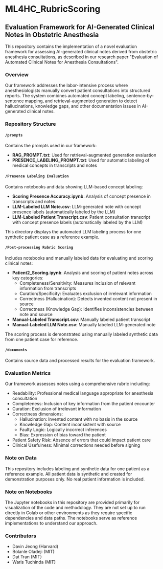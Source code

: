 # ML4HC_RubricScoring

## Evaluation Framework for AI-Generated Clinical Notes in Obstetric Anesthesia

This repository contains the implementation of a novel evaluation framework for assessing AI-generated clinical notes derived from obstetric anesthesia consultations, as described in our research paper "Evaluation of Automated Clinical Notes for Anesthesia Consultations".

### Overview

Our framework addresses the labor-intensive process where anesthesiologists manually convert patient consultations into structured reports. The system combines automated concept labeling, sentence-by-sentence mapping, and retrieval-augmented generation to detect hallucinations, knowledge gaps, and other documentation issues in AI-generated clinical notes.

### Repository Structure

#### `/prompts`

Contains the prompts used in our framework:

- **RAG_PROMPT.txt**: Used for retrieval-augmented generation evaluation
- **PRESENCE_LABELING_PROMPT.txt**: Used for automatic labeling of medical concepts in transcripts and notes

#### `/Presence Labeling Evaluation`

Contains notebooks and data showing LLM-based concept labeling:

- **Scoring Presence Accuracy.ipynb**: Analysis of concept presence in transcripts and notes
- **LLM-Labeled LLM Note.csv**: LLM-generated note with concept presence labels (automatically labeled by the LLM)
- **LLM-Labeled Patient Transcript.csv**: Patient consultation transcript with concept presence labels (automatically labeled by the LLM)

This directory displays the automated LLM labeling process for one synthetic patient case as a reference example.

#### `/Post-processing Rubric Scoring`

Includes notebooks and manually labeled data for evaluating and scoring clinical notes:

- **Patient2_Scoring.ipynb**: Analysis and scoring of patient notes across key categories:
  - Completeness/Sensitivity: Measures inclusion of relevant information from transcripts
  - Curation/Specificity: Evaluates exclusion of irrelevant information
  - Correctness (Hallucination): Detects invented content not present in source
  - Correctness (Knowledge Gap): Identifies inconsistencies between note and source
- **Manual-Labeled Transcript.csv**: Manually labeled patient transcript
- **Manual-Labeled LLM Note.csv**: Manually labeled LLM-generated note

The scoring process is demonstrated using manually labeled synthetic data from one patient case for reference.

#### `/documents`

Contains source data and processed results for the evaluation framework.

### Evaluation Metrics

Our framework assesses notes using a comprehensive rubric including:

- Readability: Professional medical language appropriate for anesthesia consultation
- Completeness: Inclusion of key information from the patient encounter
- Curation: Exclusion of irrelevant information
- Correctness dimensions:
  - Hallucination: Invented content with no basis in the source
  - Knowledge Gap: Content inconsistent with source
  - Faulty Logic: Logically incorrect inferences
  - Bias: Expression of bias toward the patient
- Patient Safety Risk: Absence of errors that could impact patient care
- Clinical Usefulness: Minimal corrections needed before signing

### Note on Data

This repository includes labeling and synthetic data for one patient as a reference example. All patient data is synthetic and created for demonstration purposes only. No real patient information is included.

### Note on Notebooks

The Jupyter notebooks in this repository are provided primarily for visualization of the code and methodology. They are not set up to run directly in Colab or other environments as they require specific dependencies and data paths. The notebooks serve as reference implementations to understand our approach.

### Contributors

- Davin Jeong (Harvard)
- Bolanle Oladeji (MIT)
- Dat Tran (MIT)
- Waris Tuchinda (MIT)

